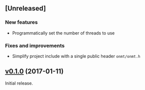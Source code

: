 ## [Unreleased]

### New features

* Programmatically set the number of threads to use

### Fixes and improvements

* Simplify project include with a single public header `onmt/onmt.h`

## [v0.1.0](https://github.com/OpenNMT/CTranslate/releases/tag/v0.1.0) (2017-01-11)

Initial release.
